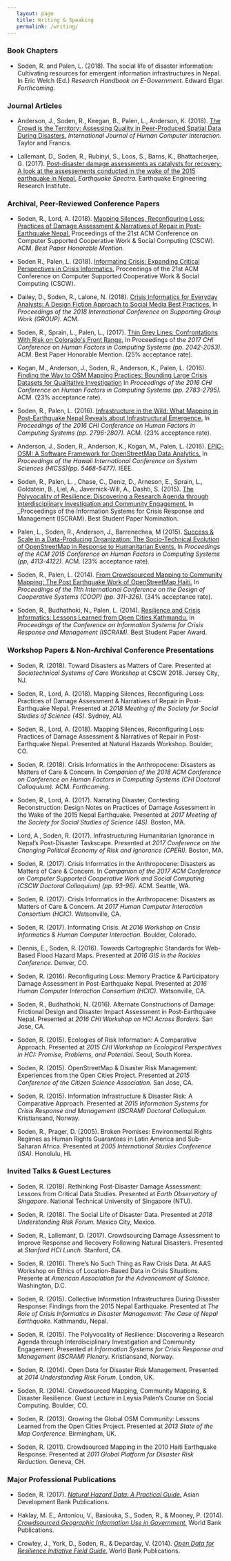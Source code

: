 ```yaml
---
   layout: page
   title: Writing & Speaking
   permalink: /writing/
---
```



### Book Chapters
- Soden, R. and Palen, L. (2018). The social life of disaster information: Cultivating resources for emergent information infrastructures in Nepal.  In Eric Welch (Ed.) _Research Handbook on E-Government._ Edward Elgar. _Forthcoming._

### Journal Articles
- Anderson, J., Soden, R., Keegan, B., Palen, L., Anderson, K. (2018). [The Crowd is the Territory: Assessing Quality in Peer-Produced Spatial Data During Disasters.](https://www.tandfonline.com/doi/full/10.1080/10447318.2018.1427828?casa_token=q1DyUwbW9EUAAAAA:uGAxA6RYJtk6KH9jNkJ0SUEkn9QLi_yvg2MwARH2J1J1Zr3o6EA0dV_6U2Edt_cLZEFgbvMurMW86Q) _International Journal of Human Computer Interaction._ Taylor and Francis. 

- Lallemant, D., Soden, R., Rubinyi, S., Loos, S., Barns, K., Bhattacherjee, G. (2017). [Post-disaster damage assessments as catalysts for recovery: A look at the assessements conducted in the wake of the 2015 earthquake in Nepal.](http://www.earthquakespectra.org/doi/abs/10.1193/120316EQS222M?code=eeri-site) _Earthquake Spectra._ Earthquake Engineering Research Institute.

### Archival, Peer-Reviewed Conference Papers
- Soden, R., Lord, A. (2018). <a href="http://robertsoden.io/files/soden-lord-nepal-earthquake-mapping-repair.pdf">Mapping Silences, Reconfiguring Loss: Practices of Damage Assessment & Narratives of Repair in Post-Earthquake Nepal.</a> Proceedings of the 21st ACM Conference on Computer Supported Cooperative Work & Social Computing (CSCW). ACM. _Best Paper Honorable Mention._

- Soden R., Palen, L. (2018). <a href="http://robertsoden.io/files/soden-palen-informating-crisis.pdf">Informating Crisis: Expanding Critical Perspectives in Crisis Informatics.</a> Proceedings of the 21st ACM Conference on Computer Supported Cooperative Work & Social Computing (CSCW). 

- Dailey, D., Soden, R., Lalone, N. (2018).  [Crisis Informatics for Everyday Analysts: A Design Fiction Approach to Social Media Best Practices.](https://dl.acm.org/citation.cfm?id=3149404) In _Proceedings of the 2018 International Conference on Supporting Group Work (GROUP)._ ACM.

- Soden, R., Sprain, L., Palen, L., (2017). [Thin Grey Lines: Confrontations With Risk on Colorado's Front Range.](https://www.researchgate.net/profile/Leah_Sprain/publication/316652868_Thin_Grey_Lines_Confrontations_With_Risk_on_Colorado%27s_Front_Range/links/5a219c584585155dd41aa9b2/Thin-Grey-Lines-Confrontations-With-Risk-on-Colorados-Front-Range.pdf) In Proceedings of the _2017 CHI Conference on Human Factors in Computing Systems (pp. 2042-2053)._ ACM. Best Paper Honorable Mention. (25% acceptance rate).

- Kogan, M., Anderson, J., Soden, R., Anderson, K., Palen, L. (2016). [Finding the Way to OSM Mapping Practices: Bounding Large Crisis Datasets for Qualitative Investigation](https://dl.acm.org/citation.cfm?id=2858036.2858371) In _Proceedings of the 2016 CHI Conference on Human Factors in Computing Systems (pp. 2783-2795)._ ACM. (23% acceptance rate).

- Soden, R., Palen, L. (2016). [Infrastructure in the Wild: What Mapping in Post-Earthquake Nepal Reveals about Infrastructural Emergence.](https://dl.acm.org/citation.cfm?id=2858545) In _Proceedings of the 2016 CHI Conference on Human Factors in Computing Systems (pp. 2796-2807)._ ACM. (23% acceptance rate).

- Anderson, J., Soden, R., Anderson, K., Kogan, M., Palen, L. (2016). [EPIC-OSM: A Software Framework for OpenStreetMap Data Analytics.](https://www.computer.org/csdl/proceedings/hicss/2016/5670/00/5670f468-abs.html) In _Proceedings of the Hawaii International Conference on System Sciences (HICSS)(pp. 5468-5477)._ IEEE.

- Soden, R., Palen, L. , Chase, C., Deniz, D., Arneson, E., Sprain, L., Goldstein, B., Liel, A., Javernick-Will, A., Dashti, S. (2015). [The Polyvocality of Resilience: Discovering a Research Agenda through Interdisciplinary Investigation and Community Engagement.](http://idl.iscram.org/files/robertsoden/2015/1268_RobertSoden_etal2015.pdf) In _Proceedings of the Information Systems for Crisis Response and Management (ISCRAM). Best Student Paper Nomination.

- Palen, L., Soden, R., Anderson, J., Barrenechea, M (2015). [Success & Scale in a Data-Producing Organization: The Socio-Technical Evolution of OpenStreetMap in Response to Humanitarian Events.](https://dl.acm.org/citation.cfm?id=2702294) In _Proceedings of the ACM 2015 Conference on Human Factors in Computing Systems (pp, 4113-4122)._ ACM. (23% acceptance rate).

- Soden, R., Palen, L. (2014). [From Crowdsourced Mapping to Community Mapping: The Post Earthquake Work of OpenStreetMap Haiti.](https://link.springer.com/chapter/10.1007/978-3-319-06498-7_19) In _Proceedings of the 11th International Conference on the Design of Cooperative Systems (COOP) (pp. 311-326)._ (34% acceptance rate).

- Soden, R., Budhathoki, N., Palen, L. (2014). [Resilience and Crisis Informatics: Lessons Learned from Open Cities Kathmandu.](https://pdfs.semanticscholar.org/95c0/40abcf3a922c59e160cbda300aee082087ef.pdf) In _Proceedings of the Conference on Information Systems for Crisis Response and Management (ISCRAM)._ Best Student Paper Award.

### Workshop Papers & Non-Archival Conference Presentations
- Soden, R. (2018). Toward Disasters as Matters of Care. Presented at _Sociotechnical Systems of Care Workshop_ at CSCW 2018. Jersey City, NJ.

- Soden, R., Lord, A. (2018). Mapping Silences, Reconfiguring Loss: Practices of Damage Assessment & Narratives of Repair in Post-Earthquake Nepal. Presented at _2018 Meeting of the Society for Social Studies of Science (4S)._ Sydney, AU.

- Soden, R., Lord, A. (2018). Mapping Silences, Reconfiguring Loss: Practices of Damage Assessment & Narratives of Repair in Post-Earthquake Nepal. Presented at Natural Hazards Workshop. Boulder, CO.

- Soden, R. (2018). Crisis Informatics in the Anthropocene: Disasters as Matters of Care & Concern. In _Companion of the 2018 ACM Conference on Conference on Human Factors in Computing Systems (CHI Doctoral Colloquium)._ ACM. _Forthcoming._

- Soden, R., Lord, A. (2017). Narrating Disaster, Contesting Reconstruction: Design Notes on Practices of Damage Assessment in the Wake of the 2015 Nepal Earthquake. Presented at _2017 Meeting of the Society for Social Studies of Science (4S)._ Boston, MA.

- Lord, A., Soden, R. (2017). Infrastructuring Humanitarian Ignorance in Nepal’s Post-Disaster Taskscape. Presented at _2017 Conference on the Changing Political Economy of Risk and Ignorance (CPERI)._ Boston, MA.

- Soden, R. (2017). Crisis Informatics in the Anthropocene: Disasters as Matters of Care & Concern. In _Companion of the 2017 ACM Conference on Computer Supported Cooperative Work and Social Computing (CSCW Doctoral Colloquium) (pp. 93-96)._ ACM. Seattle, WA.

- Soden, R. (2017). Crisis Informatics in the Anthropocene: Disasters as Matters of Care & Concern. At _2017 Human Computer Interaction Consortium (HCIC)._ Watsonville, CA.

- Soden, R. (2017). Informating Crisis. At _2016 Workshop on Crisis Informatics & Human Computer Interaction._ Boulder, Colorado.

- Dennis, E., Soden, R. (2016). Towards Cartographic Standards for Web-Based Flood Hazard Maps. Presented at _2016 GIS in the Rockies Conference._ Denver, CO.

- Soden, R. (2016). Reconfiguring Loss: Memory Practice & Participatory Damage Assessment in Post-Earthquake Nepal. Presented at _2016 Human Computer Interaction Consortium (HCIC)._ Watsonville, CA.

- Soden, R., Budhathoki, N. (2016). Alternate Constructions of Damage: Frictional Design and Disaster Impact Assessment in Post-Earthquake Nepal. Presented at _2016 CHI Workshop on HCI Across Borders._ San Jose, CA.

- Soden, R. (2015). Ecologies of Risk Information: A Comparative Approach. Presented at _2015 CHI Workshop on Ecological Perspectives in HCI: Promise, Problems, and Potential._ Seoul, South Korea.

- Soden, R. (2015). OpenStreetMap & Disaster Risk Management: Experiences from the Open Cities Project. Presented at _2015 Conference of the Citizen Science Association._ San Jose, CA.

- Soden, R. (2015). Information Infrastructure & Disaster Risk: A Comparative Approach. Presented at _2015 Information Systems for Crisis Response and Management (ISCRAM) Doctoral Colloquium._ Kristiansand, Norway.

- Soden, R., Prager, D. (2005). Broken Promises: Environmental Rights Regimes as Human Rights Guarantees in Latin America and Sub-Saharan Africa. Presented at _2005 International Studies Conference (ISA)._ Honolulu, HI.

### Invited Talks & Guest Lectures
- Soden, R. (2018). Rethinking Post-Disaster Damage Assessment: Lessons from Critical Data Studies. Presented at _Earth Observatory of Singapore_. National Technical University of Singapore (NTU).

- Soden, R. (2018). The Social Life of Disaster Data. Presented at _2018 Understanding Risk Forum._ Mexico City, Mexico.

- Soden, R., Lallemant, D. (2017). Crowdsourcing Damage Assessment to Improve Response and Recovery Following Natural Disasters. Presented at _Stanford HCI Lunch._ Stanford, CA.

- Soden, R. (2016). There’s No Such Thing as Raw Crisis Data. At AAS Workshop on Ethics of Location-Based Data in Crisis Situations. Presente at _American Association for the Advancement of Science._ Washington, D.C.

- Soden, R. (2015). Collective Information Infrastructures During Disaster Response: Findings from the 2015 Nepal Earthquake. Presented at _The Role of Crisis Informatics in Disaster Management: The Case of Nepal Earthquake._ Kathmandu, Nepal.

- Soden, R. (2015). The Polyvocality of Resilience: Discovering a Research Agenda through Interdisciplinary Investigation and Community Engagement. Presented at _Information Systems for Crisis Response and Management (ISCRAM) Plenary._ Kristiansand, Norway.

- Soden, R. (2014). Open Data for Disaster Risk Management. Presented at _2014 Understanding Risk Forum._ London, UK.

- Soden, R. (2014). Crowdsourced Mapping, Community Mapping, & Disaster Resilience. Guest Lecture in Leysia Palen’s Course on Social Computing. Boulder, CO.

- Soden, R. (2013). Growing the Global OSM Community: Lessons Learned from the Open Cities Project. Presented at _2013 State of the Map Conference._ Birmingham, UK.

- Soden, R. (2011). Crowdsourced Mapping in the 2010 Haiti Earthquake Response. Presented at _2011 Global Platform for Disaster Risk Reduction._ Geneva, CH. 

### Major Professional Publications
- Soden, R. (2017). [_Natural Hazard Data: A Practical Guide._](https://www.adb.org/documents/natural-hazard-data-practical-guide) Asian Development Bank Publications.

- Haklay, M. E., Antoniou, V., Basiouka, S., Soden, R., & Mooney, P. (2014). [_Crowdsourced Geographic Information Use in Government._](https://openknowledge.worldbank.org/handle/10986/20725) World Bank Publications.

- Crowley, J., York, D., Soden, R., & Deparday, V. (2014). [_Open Data for Resilience Initiative Field Guide._](https://openknowledge.worldbank.org/handle/10986/17840) World Bank Publications.